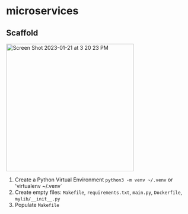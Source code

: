 # microservices

## Scaffold

<img width="344" alt="Screen Shot 2023-01-21 at 3 20 23 PM" src="https://user-images.githubusercontent.com/65870261/213885719-7dea24bf-7ae5-4932-b599-8f26f76837b1.png">

1. Create a Python Virtual Environment `python3 -m venv ~/.venv` or 'virtualenv ~/.venv`
2. Create empty files: `Makefile`, `requirements.txt`, `main.py`, `Dockerfile`, `mylib/__init__.py`
3. Populate `Makefile`
